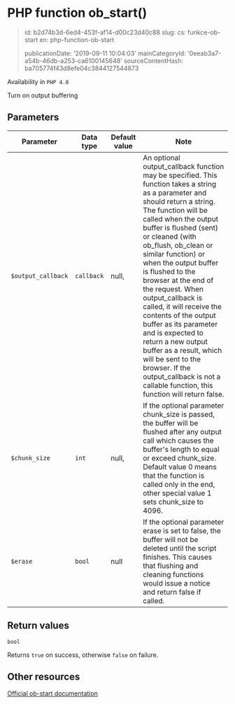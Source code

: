 PHP function ob_start()
=======================

> id: b2d74b3d-6ed4-453f-af14-d00c23d40c88
> slug:
> 	cs: funkce-ob-start
> 	en: php-function-ob-start
> 
> publicationDate: '2019-09-11 10:04:03'
> mainCategoryId: '0eeab3a7-a54b-46db-a253-ca6100145648'
> sourceContentHash: ba705774f43d8efe04c3844127544873

Availability in `PHP 4.0`

Turn on output buffering


Parameters
--------------

| Parameter | Data type | Default value | Note |
|-----|-----|-----|-----|
| `$output_callback` | `callback` | null, | An optional output_callback function may be specified. This function takes a string as a parameter and should return a string. The function will be called when the output buffer is flushed (sent) or cleaned (with ob_flush, ob_clean or similar function) or when the output buffer is flushed to the browser at the end of the request. When output_callback is called, it will receive the contents of the output buffer as its parameter and is expected to return a new output buffer as a result, which will be sent to the browser. If the output_callback is not a callable function, this function will return false. |
| `$chunk_size` | `int` | null, | If the optional parameter chunk_size is passed, the buffer will be flushed after any output call which causes the buffer's length to equal or exceed chunk_size. Default value 0 means that the function is called only in the end, other special value 1 sets chunk_size to 4096. |
| `$erase` | `bool` | null | If the optional parameter erase is set to false, the buffer will not be deleted until the script finishes. This causes that flushing and cleaning functions would issue a notice and return false if called. |


Return values
----------------

`bool`

Returns `true` on success, otherwise `false` on failure.

Other resources
------------

[Official ob-start documentation](https://www.php.net/manual/en/function.ob-start.php)
